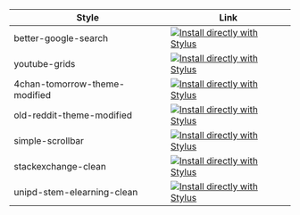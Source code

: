 |Style|Link|
|---|---|
|better-google-search|[![Install directly with Stylus](https://img.shields.io/badge/Install%20directly%20with-Stylus-238b8b.svg)](https://github.com/diegostafa/userstyles/raw/master/better-google-search.user.css)|
|youtube-grids|[![Install directly with Stylus](https://img.shields.io/badge/Install%20directly%20with-Stylus-238b8b.svg)](https://github.com/diegostafa/userstyles/raw/master/youtube-grids.user.css)|
|4chan-tomorrow-theme-modified|[![Install directly with Stylus](https://img.shields.io/badge/Install%20directly%20with-Stylus-238b8b.svg)](https://github.com/diegostafa/userstyles/raw/master/4chan-tomorrow-theme-modified.user.css)|
|old-reddit-theme-modified|[![Install directly with Stylus](https://img.shields.io/badge/Install%20directly%20with-Stylus-238b8b.svg)](https://github.com/diegostafa/userstyles/raw/master/old-reddit-theme-modified.user.css)|
|simple-scrollbar|[![Install directly with Stylus](https://img.shields.io/badge/Install%20directly%20with-Stylus-238b8b.svg)](https://github.com/diegostafa/userstyles/raw/master/simple-scrollbar.user.css)|
|stackexchange-clean|[![Install directly with Stylus](https://img.shields.io/badge/Install%20directly%20with-Stylus-238b8b.svg)](https://github.com/diegostafa/userstyles/raw/master/stackexchange-clean.user.css)|
|unipd-stem-elearning-clean|[![Install directly with Stylus](https://img.shields.io/badge/Install%20directly%20with-Stylus-238b8b.svg)](https://github.com/diegostafa/userstyles/raw/master/unipd-stem-elearning-clean.user.css)|
